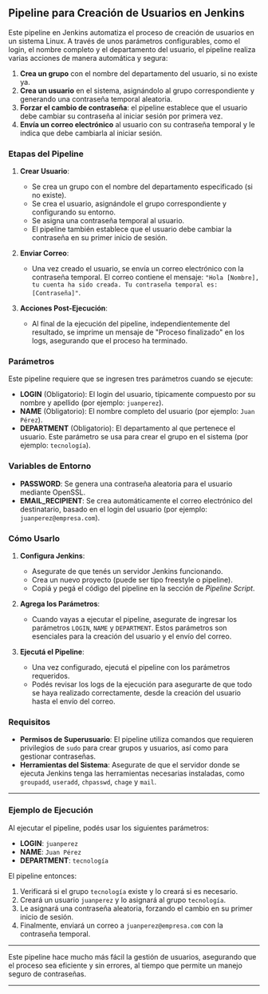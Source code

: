 
## Pipeline para Creación de Usuarios en Jenkins

Este pipeline en Jenkins automatiza el proceso de creación de usuarios en un sistema Linux. A través de unos parámetros configurables, como el login, el nombre completo y el departamento del usuario, el pipeline realiza varias acciones de manera automática y segura:

1. **Crea un grupo** con el nombre del departamento del usuario, si no existe ya.
2. **Crea un usuario** en el sistema, asignándolo al grupo correspondiente y generando una contraseña temporal aleatoria.
3. **Forzar el cambio de contraseña**: el pipeline establece que el usuario debe cambiar su contraseña al iniciar sesión por primera vez.
4. **Envía un correo electrónico** al usuario con su contraseña temporal y le indica que debe cambiarla al iniciar sesión.

### Etapas del Pipeline

1. **Crear Usuario**: 
   - Se crea un grupo con el nombre del departamento especificado (si no existe).
   - Se crea el usuario, asignándole el grupo correspondiente y configurando su entorno.
   - Se asigna una contraseña temporal al usuario.
   - El pipeline también establece que el usuario debe cambiar la contraseña en su primer inicio de sesión.

2. **Enviar Correo**:
   - Una vez creado el usuario, se envía un correo electrónico con la contraseña temporal. El correo contiene el mensaje: `"Hola [Nombre], tu cuenta ha sido creada. Tu contraseña temporal es: [Contraseña]"`.

3. **Acciones Post-Ejecución**:
   - Al final de la ejecución del pipeline, independientemente del resultado, se imprime un mensaje de "Proceso finalizado" en los logs, asegurando que el proceso ha terminado.

### Parámetros

Este pipeline requiere que se ingresen tres parámetros cuando se ejecute:

- **LOGIN** (Obligatorio): El login del usuario, típicamente compuesto por su nombre y apellido (por ejemplo: `juanperez`).
- **NAME** (Obligatorio): El nombre completo del usuario (por ejemplo: `Juan Pérez`).
- **DEPARTMENT** (Obligatorio): El departamento al que pertenece el usuario. Este parámetro se usa para crear el grupo en el sistema (por ejemplo: `tecnología`).

### Variables de Entorno

- **PASSWORD**: Se genera una contraseña aleatoria para el usuario mediante OpenSSL.
- **EMAIL_RECIPIENT**: Se crea automáticamente el correo electrónico del destinatario, basado en el login del usuario (por ejemplo: `juanperez@empresa.com`).

### Cómo Usarlo

1. **Configura Jenkins**:
   - Asegurate de que tenés un servidor Jenkins funcionando.
   - Crea un nuevo proyecto (puede ser tipo freestyle o pipeline).
   - Copiá y pegá el código del pipeline en la sección de *Pipeline Script*.

2. **Agrega los Parámetros**:
   - Cuando vayas a ejecutar el pipeline, asegurate de ingresar los parámetros `LOGIN`, `NAME` y `DEPARTMENT`. Estos parámetros son esenciales para la creación del usuario y el envío del correo.

3. **Ejecutá el Pipeline**:
   - Una vez configurado, ejecutá el pipeline con los parámetros requeridos.
   - Podés revisar los logs de la ejecución para asegurarte de que todo se haya realizado correctamente, desde la creación del usuario hasta el envío del correo.

### Requisitos

- **Permisos de Superusuario**: El pipeline utiliza comandos que requieren privilegios de `sudo` para crear grupos y usuarios, así como para gestionar contraseñas.
- **Herramientas del Sistema**: Asegurate de que el servidor donde se ejecuta Jenkins tenga las herramientas necesarias instaladas, como `groupadd`, `useradd`, `chpasswd`, `chage` y `mail`.

---

### Ejemplo de Ejecución

Al ejecutar el pipeline, podés usar los siguientes parámetros:

- **LOGIN**: `juanperez`
- **NAME**: `Juan Pérez`
- **DEPARTMENT**: `tecnología`

El pipeline entonces:

1. Verificará si el grupo `tecnología` existe y lo creará si es necesario.
2. Creará un usuario `juanperez` y lo asignará al grupo `tecnología`.
3. Le asignará una contraseña aleatoria, forzando el cambio en su primer inicio de sesión.
4. Finalmente, enviará un correo a `juanperez@empresa.com` con la contraseña temporal.

---

Este pipeline hace mucho más fácil la gestión de usuarios, asegurando que el proceso sea eficiente y sin errores, al tiempo que permite un manejo seguro de contraseñas.

---
